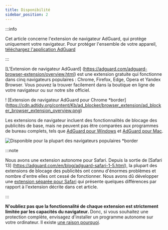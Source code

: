 ```yaml
---
title: Disponibilité
sidebar_position: 2
---
```


:::info

Cet article concerne l'extension de navigateur AdGuard, qui protège uniquement votre navigateur. Pour protéger l'ensemble de votre appareil, [téléchargez l'application AdGuard](https://agrd.io/download-kb-adblock)

:::

[L'Extension de navigateur AdGuard] (https://adguard.com/adguard-browser-extension/overview.html) est une extension gratuite qui fonctionne dans cinq navigateurs populaires : Chrome, Firefox, Edge, Opera et Yandex Browser. Vous pouvez la trouver facilement dans la boutique en ligne de votre navigateur ou sur notre site officiel.

! [Extension de navigateur AdGuard pour Chrome \*border] (https://cdn.adtidy.org/content/Kb/ad_blocker/browser_extension/ad_blocker_browser_extension_overview.png)

Les extensions de navigateur incluent des fonctionnalités de blocage des publicités de base, mais ne peuvent pas être comparées aux programmes de bureau complets, tels que [AdGuard pour Windows](/adguard-for-windows/features/home-screen) et [AdGuard pour Mac](/adguard-for-mac/features/main).

![Disponible pour la plupart des navigateurs populaires \*border](https://cdn.adtidy.org/content/Kb/ad_blocker/browser_extension/ad_blocker_browser_extension_availability.png)

:::note

Nous avons une extension autonome pour Safari. Depuis la sortie de [Safari 13] (https://adguard.com/en/blog/adguard-safari-1-5.html), la plupart des extensions de blocage des publicités ont connu d'énormes problèmes et nombre d'entre elles ont cessé de fonctionner. Nous avons dû développer une [extension séparée pour Safari](/adguard-for-safari/features/general) qui présente quelques différences par rapport à l'extension décrite dans cet article.

:::

**N'oubliez pas que la fonctionnalité de chaque extension est strictement limitée par les capacités du navigateur.** Donc, si vous souhaitez une protection complète, envisagez d'installer un programme autonome sur votre ordinateur. Il existe [une raison pourquoi](adguard-browser-extension/comparison-standalone).
